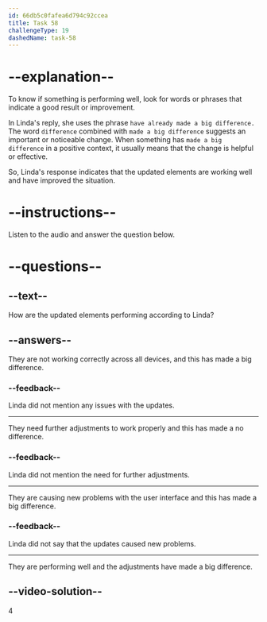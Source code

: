 ```yaml
---
id: 66db5c0fafea6d794c92ccea
title: Task 58
challengeType: 19
dashedName: task-58
---
```

<!--
AUDIO REFERENCE:
Bob: That's great to hear. Are all updated elements performing well across devices?
Linda: Yes. The navigation bar and footer adjustments have already made a big difference.
-->

# --explanation--

To know if something is performing well, look for words or phrases that indicate a good result or improvement. 

In Linda's reply, she uses the phrase `have already made a big difference.` The word `difference` combined with `made a big difference` suggests an important or noticeable change. When something has `made a big difference` in a positive context, it usually means that the change is helpful or effective.

So, Linda's response indicates that the updated elements are working well and have improved the situation.

# --instructions--

Listen to the audio and answer the question below.

# --questions--

## --text--

How are the updated elements performing according to Linda?

## --answers--

They are not working correctly across all devices, and this has made a big difference.

### --feedback--

Linda did not mention any issues with the updates. 

---

They need further adjustments to work properly and this has made a no difference.

### --feedback--

Linda did not mention the need for further adjustments. 

---

They are causing new problems with the user interface and this has made a big difference.

### --feedback--

Linda did not say that the updates caused new problems. 

---

They are performing well and the adjustments have made a big difference.

## --video-solution--

4
